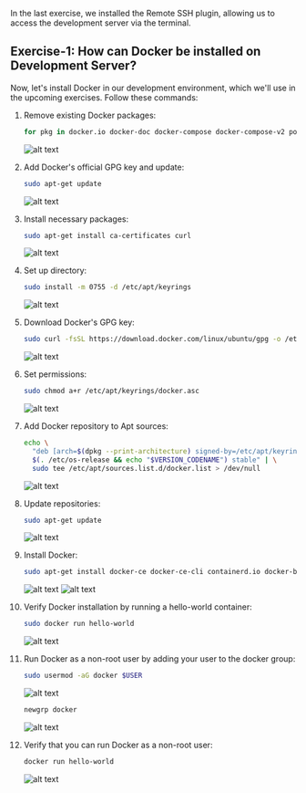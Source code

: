 In the last exercise, we installed the Remote SSH plugin, allowing us to access the development server via the terminal.

## Exercise-1: How can Docker be installed on Development Server?

Now, let's install Docker in our development environment, which we'll use in the upcoming exercises. Follow these commands:

1. Remove existing Docker packages:
   ```sh
   for pkg in docker.io docker-doc docker-compose docker-compose-v2 podman-docker containerd runc; do sudo apt-get remove $pkg; done
   ```
   ![alt text](image.png)

2. Add Docker's official GPG key and update:
   ```sh
   sudo apt-get update
   ```
   ![alt text](image-1.png)

3. Install necessary packages:
   ```sh
   sudo apt-get install ca-certificates curl
   ```
   ![alt text](image-2.png)

4. Set up directory:
   ```sh
   sudo install -m 0755 -d /etc/apt/keyrings
   ```
   ![alt text](image-3.png)

5. Download Docker's GPG key:
   ```sh
   sudo curl -fsSL https://download.docker.com/linux/ubuntu/gpg -o /etc/apt/keyrings/docker.asc
   ```
   ![alt text](image-4.png)

6. Set permissions:
   ```sh
   sudo chmod a+r /etc/apt/keyrings/docker.asc
   ```
   ![alt text](image-5.png)

7. Add Docker repository to Apt sources:
   ```sh
   echo \
     "deb [arch=$(dpkg --print-architecture) signed-by=/etc/apt/keyrings/docker.asc] https://download.docker.com/linux/ubuntu \
     $(. /etc/os-release && echo "$VERSION_CODENAME") stable" | \
     sudo tee /etc/apt/sources.list.d/docker.list > /dev/null
   ```
   ![alt text](image-6.png)

8. Update repositories:
   ```sh
   sudo apt-get update
   ```
   ![alt text](image-7.png)

9. Install Docker:
   ```sh
   sudo apt-get install docker-ce docker-ce-cli containerd.io docker-buildx-plugin docker-compose-plugin
   ```
   ![alt text](image-8.png)
   ![alt text](image-9.png)

10. Verify Docker installation by running a hello-world container:
    ```sh
    sudo docker run hello-world
    ```
    ![alt text](image-10.png)

11. Run Docker as a non-root user by adding your user to the docker group:
    ```sh
    sudo usermod -aG docker $USER
    ```
    ![alt text](image-11.png)
    ```sh
    newgrp docker
    ```
    ![alt text](image-12.png)

12. Verify that you can run Docker as a non-root user:
    ```sh
    docker run hello-world
    ```
    ![alt text](image-13.png)